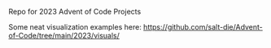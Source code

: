 Repo for 2023 Advent of Code Projects


Some neat visualization examples here:
https://github.com/salt-die/Advent-of-Code/tree/main/2023/visuals/
